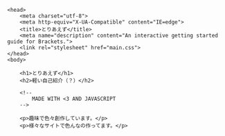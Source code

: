 <html>
    
    <head>
        <meta charset="utf-8">
        <meta http-equiv="X-UA-Compatible" content="IE=edge">
        <title>とりあえず</title>
        <meta name="description" content="An interactive getting started guide for Brackets.">
        <link rel="stylesheet" href="main.css">
    </head>
    <body>
        
        <h1>とりあえず</h1>
        <h2>軽い自己紹介（？）</h2>
        
        <!--
            MADE WITH <3 AND JAVASCRIPT
        -->
        
        <p>趣味で色々創作しています。</p>
        <p>様々なサイトで色んなの作ってます。</p>
